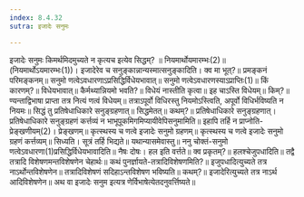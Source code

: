 ```yaml
---
index: 8.4.32
sutra: इजादेः सनुमः

---
```

इजादेः सनुमः किमर्थमिदमुच्यते न कृत्यच इत्येव सिद्धम्? ॥ नियमार्थोयमारम्भः(2)॥ (नियमार्थोऽयमारम्भः(1))। इजादेरेव च सनुङ्कान्नान्यस्मात्सनुङ्कादिति। क्व मा भूत्?॥ प्रमङ्कनं परिमङ्कनम्॥ सनुमो णत्वेऽवधारणाऽप्रसिद्धिर्विधेयभावात्॥ सनुमो णत्वेऽवधारणस्याऽप्राप्तिः(1)॥ किं कारणम्?॥ विधेयभावात्॥ कैर्मथ्यान्नियमो भवति?॥ विधेयं नास्तीति कृत्वा॥ इह चाऽस्ति विधेयम्॥ किम्?॥ ण्यन्ताद्विभाषा प्राप्ता तत्र नित्यं णत्वं विधेयम्॥ तत्राऽपूर्वो विधिरस्तु नियमोऽस्त्विति, अपूर्वो विधिर्भविष्यति न नियमः॥ सिद्धं तु प्रतिषेधाधिकारे सनुङ्ग्रहणात्॥ सिद्धमेतत्॥ कथम्?॥ प्रतिषेधाधिकारे सनुङ्ग्रहणात्। प्रतिषेधाधिकारे सनुङ्ग्रहणं कर्त्तव्यं न भाभूपूकमिगमिप्यायीवेपिसनुमामिति॥ इहापि तर्हि न प्राप्नोति-प्रेङ्खणीयम्(2)। प्रेङ्खणम्॥ कृत्स्थस्य च णत्वे इजादेः सनुमो ग्रहणम्॥ कृत्स्थस्य च णत्वे इजादेः सनुमो ग्रहणं कर्त्तव्यम्॥ सिध्यति। सूत्रं तर्हि भिद्यते॥ यथान्यासमेवास्तु॥ ननु चोक्तं-सनुमो णत्वेऽवधारणा(1)प्रसिद्धिर्विधेयभावादिति॥ नैषः दोषः। हल इति वर्त्तते॥ क्व प्रकृतम्?॥ हलश्चेजुपधादिति॥ तद्वै तत्रादि विशेषणमन्तविशेषणेन चेहार्थः॥ कथं पुनर्ज्ञायते-तत्रादिविशेषणमिति?॥ इजुपधादित्युच्यते तत्र नाऽर्थोन्तविशेषणेन॥ तत्रादिविशेषणं सदिहाऽन्तविशेषण भविष्यति॥ कथम्?॥ इजादेरित्युच्यते तत्र नाऽर्थ आदिविशेषणेन॥ अथ वा इजादेः सनुम इत्यत्र णेर्विभाषेत्येतदनुवर्त्तिष्यते॥